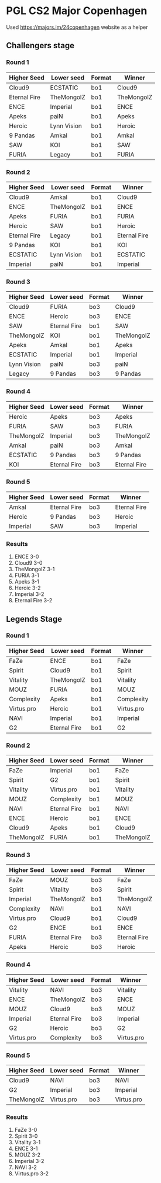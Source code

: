 # PGL CS2 Major Copenhagen

Used https://majors.im/24copenhagen website as a helper

## Challengers stage

### Round 1

| Higher Seed  | Lower seed  | Format | Winner     |
| ------------ | ----------- | ------ | ---------- |
| Cloud9       | ECSTATIC    | bo1    | Cloud9     |
| Eternal Fire | TheMongolZ  | bo1    | TheMongolZ |
| ENCE         | Imperial    | bo1    | ENCE       |
| Apeks        | paiN        | bo1    | Apeks      |
| Heroic       | Lynn Vision | bo1    | Heroic     |
| 9 Pandas     | Amkal       | bo1    | Amkal      |
| SAW          | KOI         | bo1    | SAW        |
| FURIA        | Legacy      | bo1    | FURIA      |

### Round 2

| Higher Seed  | Lower seed  | Format | Winner       |
| ------------ | ----------- | ------ | ------------ |
| Cloud9       | Amkal       | bo1    | Cloud9       |
| ENCE         | TheMongolZ  | bo1    | ENCE         |
| Apeks        | FURIA       | bo1    | FURIA        |
| Heroic       | SAW         | bo1    | Heroic       |
| Eternal Fire | Legacy      | bo1    | Eternal Fire |
| 9 Pandas     | KOI         | bo1    | KOI          |
| ECSTATIC     | Lynn Vision | bo1    | ECSTATIC     |
| Imperial     | paiN        | bo1    | Imperial     |

### Round 3

| Higher Seed | Lower seed   | Format | Winner     |
| ----------- | ------------ | ------ | ---------- |
| Cloud9      | FURIA        | bo3    | Cloud9     |
| ENCE        | Heroic       | bo3    | ENCE       |
| SAW         | Eternal Fire | bo1    | SAW        |
| TheMongolZ  | KOI          | bo1    | TheMongolZ |
| Apeks       | Amkal        | bo1    | Apeks      |
| ECSTATIC    | Imperial     | bo1    | Imperial   |
| Lynn Vision | paiN         | bo3    | paiN       |
| Legacy      | 9 Pandas     | bo3    | 9 Pandas   |

### Round 4

| Higher Seed | Lower seed   | Format | Winner       |
| ----------- | ------------ | ------ | ------------ |
| Heroic      | Apeks        | bo3    | Apeks        |
| FURIA       | SAW          | bo3    | FURIA        |
| TheMongolZ  | Imperial     | bo3    | TheMongolZ   |
| Amkal       | paiN         | bo3    | Amkal        |
| ECSTATIC    | 9 Pandas     | bo3    | 9 Pandas     |
| KOI         | Eternal Fire | bo3    | Eternal Fire |

### Round 5

| Higher Seed | Lower seed   | Format | Winner       |
| ----------- | ------------ | ------ | ------------ |
| Amkal       | Eternal Fire | bo3    | Eternal Fire |
| Heroic      | 9 Pandas     | bo3    | Heroic       |
| Imperial    | SAW          | bo3    | Imperial     |

### Results

1. ENCE 3-0
2. Cloud9 3-0
3. TheMongolZ 3-1
4. FURIA 3-1
5. Apeks 3-1
6. Heroic 3-2
7. Imperial 3-2
8. Eternal Fire 3-2

## Legends Stage

### Round 1

| Higher Seed | Lower seed   | Format | Winner     |
| ----------- | ------------ | ------ | ---------- |
| FaZe        | ENCE         | bo1    | FaZe       |
| Spirit      | Cloud9       | bo1    | Spirit     |
| Vitality    | TheMongolZ   | bo1    | Vitality   |
| MOUZ        | FURIA        | bo1    | MOUZ       |
| Complexity  | Apeks        | bo1    | Complexity |
| Virtus.pro  | Heroic       | bo1    | Virtus.pro |
| NAVI        | Imperial     | bo1    | Imperial   |
| G2          | Eternal Fire | bo1    | G2         |

### Round 2

| Higher Seed | Lower seed   | Format | Winner     |
| ----------- | ------------ | ------ | ---------- |
| FaZe        | Imperial     | bo1    | FaZe       |
| Spirit      | G2           | bo1    | Spirit     |
| Vitality    | Virtus.pro   | bo1    | Vitality   |
| MOUZ        | Complexity   | bo1    | MOUZ       |
| NAVI        | Eternal Fire | bo1    | NAVI       |
| ENCE        | Heroic       | bo1    | ENCE       |
| Cloud9      | Apeks        | bo1    | Cloud9     |
| TheMongolZ  | FURIA        | bo1    | TheMongolZ |

### Round 3

| Higher Seed | Lower seed   | Format | Winner       |
| ----------- | ------------ | ------ | ------------ |
| FaZe        | MOUZ         | bo3    | FaZe         |
| Spirit      | Vitality     | bo3    | Spirit       |
| Imperial    | TheMongolZ   | bo1    | TheMongolZ   |
| Complexity  | NAVI         | bo1    | NAVI         |
| Virtus.pro  | Cloud9       | bo1    | Cloud9       |
| G2          | ENCE         | bo1    | ENCE         |
| FURIA       | Eternal Fire | bo3    | Eternal Fire |
| Apeks       | Heroic       | bo3    | Heroic       |

### Round 4

| Higher Seed | Lower seed   | Format | Winner     |
| ----------- | ------------ | ------ | ---------- |
| Vitality    | NAVI         | bo3    | Vitality   |
| ENCE        | TheMongolZ   | bo3    | ENCE       |
| MOUZ        | Cloud9       | bo3    | MOUZ       |
| Imperial    | Eternal Fire | bo3    | Imperial   |
| G2          | Heroic       | bo3    | G2         |
| Virtus.pro  | Complexity   | bo3    | Virtus.pro |

### Round 5

| Higher Seed | Lower seed | Format | Winner     |
| ----------- | ---------- | ------ | ---------- |
| Cloud9      | NAVI       | bo3    | NAVI       |
| G2          | Imperial   | bo3    | Imperial   |
| TheMongolZ  | Virtus.pro | bo3    | Virtus.pro |

### Results

1. FaZe 3-0
2. Spirit 3-0
3. Vitality 3-1
4. ENCE 3-1
5. MOUZ 3-2
6. Imperial 3-2
7. NAVI 3-2
8. Virtus.pro 3-2
